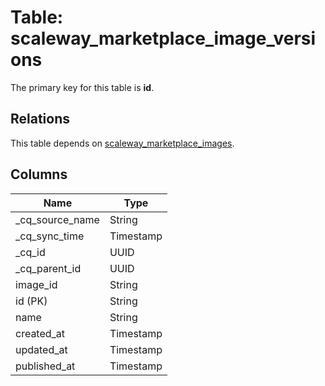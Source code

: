 # Table: scaleway_marketplace_image_versions

The primary key for this table is **id**.

## Relations

This table depends on [scaleway_marketplace_images](scaleway_marketplace_images.md).

## Columns

| Name          | Type          |
| ------------- | ------------- |
|_cq_source_name|String|
|_cq_sync_time|Timestamp|
|_cq_id|UUID|
|_cq_parent_id|UUID|
|image_id|String|
|id (PK)|String|
|name|String|
|created_at|Timestamp|
|updated_at|Timestamp|
|published_at|Timestamp|